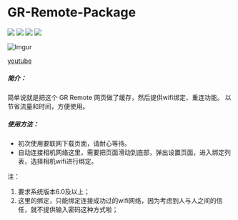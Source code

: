 # GR-Remote-Package



![](http://i.imgur.com/zVhqFvj.png)
![](http://i.imgur.com/fq8imRJ.png)
![](http://i.imgur.com/MbqxVNz.png)
![](http://i.imgur.com/1gn8q8f.png)


![Imgur](http://i.imgur.com/MMhMzv2.gif)


[youtube](https://youtu.be/JaI_4JfLw9g)


##### 简介：
简单说就是把这个 GR Remote 网页做了缓存，然后提供wifi绑定、重连功能。
以节省流量和时间，方便使用。


##### 使用方法：
- 初次使用要联网下载页面，请耐心等待。
- 自动连接相机网络这里，需要把页面滑动到底部，弹出设置页面，进入绑定列表，选择相机wifi进行绑定。

注：

   1. 要求系统版本6.0及以上；
   2. 这里的绑定，只能绑定连接成功过的wifi网络，因为考虑到人与人之间的信任，就不提供输入密码这种方式啦；


